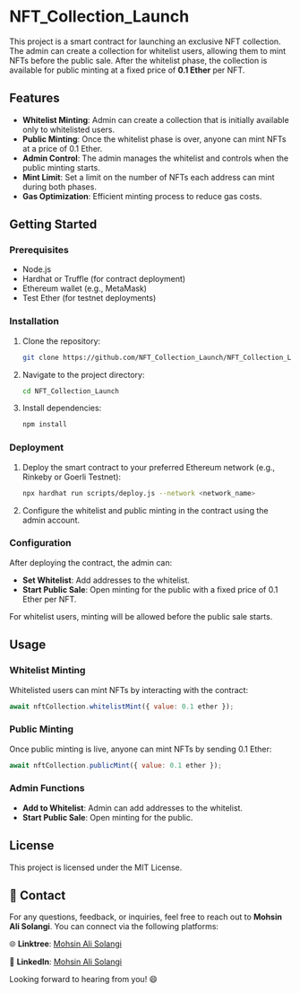 # NFT_Collection_Launch

This project is a smart contract for launching an exclusive NFT collection. The admin can create a collection for whitelist users, allowing them to mint NFTs before the public sale. After the whitelist phase, the collection is available for public minting at a fixed price of **0.1 Ether** per NFT.

## Features

- **Whitelist Minting**: Admin can create a collection that is initially available only to whitelisted users.
- **Public Minting**: Once the whitelist phase is over, anyone can mint NFTs at a price of 0.1 Ether.
- **Admin Control**: The admin manages the whitelist and controls when the public minting starts.
- **Mint Limit**: Set a limit on the number of NFTs each address can mint during both phases.
- **Gas Optimization**: Efficient minting process to reduce gas costs.

## Getting Started

### Prerequisites

- Node.js
- Hardhat or Truffle (for contract deployment)
- Ethereum wallet (e.g., MetaMask)
- Test Ether (for testnet deployments)

### Installation

1. Clone the repository:
   ```bash
   git clone https://github.com/NFT_Collection_Launch/NFT_Collection_Launch.git
   ```
2. Navigate to the project directory:
   ```bash
   cd NFT_Collection_Launch
   ```
3. Install dependencies:
   ```bash
   npm install
   ```

### Deployment

1. Deploy the smart contract to your preferred Ethereum network (e.g., Rinkeby or Goerli Testnet):
   ```bash
   npx hardhat run scripts/deploy.js --network <network_name>
   ```

2. Configure the whitelist and public minting in the contract using the admin account.

### Configuration

After deploying the contract, the admin can:

- **Set Whitelist**: Add addresses to the whitelist.
- **Start Public Sale**: Open minting for the public with a fixed price of 0.1 Ether per NFT.
  
For whitelist users, minting will be allowed before the public sale starts.

## Usage

### Whitelist Minting

Whitelisted users can mint NFTs by interacting with the contract:

```javascript
await nftCollection.whitelistMint({ value: 0.1 ether });
```

### Public Minting

Once public minting is live, anyone can mint NFTs by sending 0.1 Ether:

```javascript
await nftCollection.publicMint({ value: 0.1 ether });
```

### Admin Functions

- **Add to Whitelist**: Admin can add addresses to the whitelist.
- **Start Public Sale**: Open minting for the public.

## License

This project is licensed under the MIT License.

## 🚀 Contact

For any questions, feedback, or inquiries, feel free to reach out to **Mohsin Ali Solangi**. You can connect via the following platforms:

🌐 **Linktree**: [Mohsin Ali Solangi](https://linktr.ee/mohsinalisolangi)

🔗 **LinkedIn**: [Mohsin Ali Solangi](https://www.linkedin.com/in/mohsinalisolangi/)

Looking forward to hearing from you! 😄
